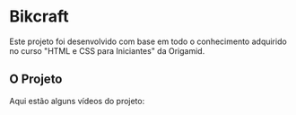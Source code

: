 <h1>Bikcraft</h1>

<p>Este projeto foi desenvolvido com base em todo o conhecimento adquirido no curso "HTML e CSS para Iniciantes" da Origamid.</p>

## O Projeto

Aqui estão alguns vídeos do projeto:

